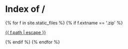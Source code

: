 ---
---
<head>
  <title>Index of /</title>
</head>

<body>
  <h1>Index of /</h1>
    {% for f in site.static_files %}
      {% if f.extname == '.zip' %}
        <p><a href="{{ site.baseurl | escape }}{{ f.path | escape }}">{{ f.path | escape }}</a></p>
      {% endif %}
    {% endfor %}
</body>
